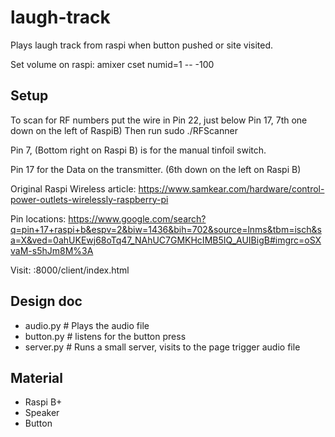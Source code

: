 # laugh-track
Plays laugh track from raspi when button pushed or site visited.

Set volume on raspi:
amixer cset numid=1 -- -100

## Setup

To scan for  RF numbers put the wire in Pin 22, just below Pin 17, 7th one down on the left of RaspiB)
Then run sudo ./RFScanner



Pin 7, (Bottom right on Raspi B) is for the manual tinfoil switch.

Pin 17 for the Data on the transmitter. (6th down on the left on Raspi B)

Original Raspi Wireless article:
https://www.samkear.com/hardware/control-power-outlets-wirelessly-raspberry-pi

Pin locations:
https://www.google.com/search?q=pin+17+raspi+b&espv=2&biw=1436&bih=702&source=lnms&tbm=isch&sa=X&ved=0ahUKEwj68oTq47_NAhUC7GMKHcIMB5IQ_AUIBigB#imgrc=oSXvaM-s5hJm8M%3A

Visit:
<ip of raspi>:8000/client/index.html

## Design doc
 - audio.py  # Plays the audio file
 - button.py # listens for the button press
 - server.py # Runs a small server, visits to the page trigger audio file


## Material
 - Raspi B+
 - Speaker
 - Button
